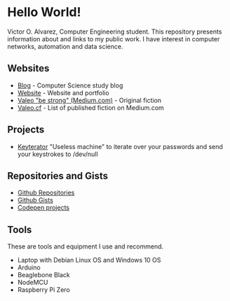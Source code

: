 # Hello World!
Victor O. Alvarez, Computer Engineering student. This repository presents information about and links to my public work. I have interest in computer networks, automation and data science.

## Websites
- [Blog](https://dev.to/victoroalvarez) - Computer Science study blog
- [Website](https://victoroalvarez.com/) - Website and portfolio
- [Valeo "be strong" (Medium.com)](https://medium.com/valeo-be-strong) - Original fiction
- [Valeo.cf](http://valeo.cf) - List of published fiction on Medium.com

## Projects
- [Keyterator](https://github.com/victoroalvarez/keyterator) "Useless machine" to iterate over your passwords and send your keystrokes to /dev/null

## Repositories and Gists
- [Github Repositories](https://github.com/victoroalvarez?tab=repositories)
- [Github Gists](https://gist.github.com/victoroalvarez)
- [Codepen projects](https://codepen.io/victoroalvarez)

## Tools
These are tools and equipment I use and recommend.
- Laptop with Debian Linux OS and Windows 10 OS
- Arduino
- Beaglebone Black
- NodeMCU
- Raspberry Pi Zero
